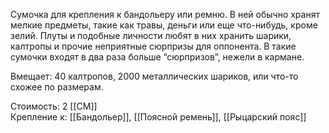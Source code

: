 Сумочка для крепления к бандольеру или ремню. В ней обычно хранят мелкие предметы, такие как травы, деньги или еще что-нибудь, кроме зелий. Плуты и подобные личности любят в них хранить шарики, калтропы и прочие неприятные сюрпризы для оппонента. В такие сумочки входят в два раза больше “сюрпризов”, нежели в кармане.<br>

Вмещает: 40 калтропов, 2000 металлических шариков, или что-то схожее по размерам.

Стоимость: 2 [[СМ]]<br>
Крепление к: [[Бандольер]], [[Поясной ремень]], [[Рыцарский пояс]]<br>
